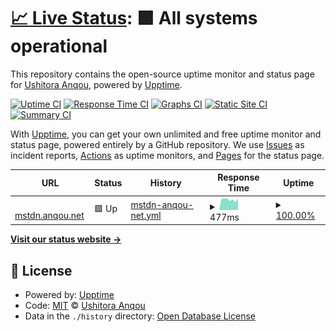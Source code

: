 # [📈 Live Status](https://ushitora-anqou.github.io/upptime-mstdn.anqou.net): <!--live status--> **🟩 All systems operational**

This repository contains the open-source uptime monitor and status page for [Ushitora Anqou](https://anqou.net), powered by [Upptime](https://github.com/upptime/upptime).

[![Uptime CI](https://github.com/ushitora-anqou/upptime-mstdn.anqou.net/workflows/Uptime%20CI/badge.svg)](https://github.com/ushitora-anqou/upptime-mstdn.anqou.net/actions?query=workflow%3A%22Uptime+CI%22)
[![Response Time CI](https://github.com/ushitora-anqou/upptime-mstdn.anqou.net/workflows/Response%20Time%20CI/badge.svg)](https://github.com/ushitora-anqou/upptime-mstdn.anqou.net/actions?query=workflow%3A%22Response+Time+CI%22)
[![Graphs CI](https://github.com/ushitora-anqou/upptime-mstdn.anqou.net/workflows/Graphs%20CI/badge.svg)](https://github.com/ushitora-anqou/upptime-mstdn.anqou.net/actions?query=workflow%3A%22Graphs+CI%22)
[![Static Site CI](https://github.com/ushitora-anqou/upptime-mstdn.anqou.net/workflows/Static%20Site%20CI/badge.svg)](https://github.com/ushitora-anqou/upptime-mstdn.anqou.net/actions?query=workflow%3A%22Static+Site+CI%22)
[![Summary CI](https://github.com/ushitora-anqou/upptime-mstdn.anqou.net/workflows/Summary%20CI/badge.svg)](https://github.com/ushitora-anqou/upptime-mstdn.anqou.net/actions?query=workflow%3A%22Summary+CI%22)

With [Upptime](https://upptime.js.org), you can get your own unlimited and free uptime monitor and status page, powered entirely by a GitHub repository. We use [Issues](https://github.com/ushitora-anqou/upptime-mstdn.anqou.net/issues) as incident reports, [Actions](https://github.com/ushitora-anqou/upptime-mstdn.anqou.net/actions) as uptime monitors, and [Pages](https://ushitora-anqou.github.io/upptime-mstdn.anqou.net) for the status page.

<!--start: status pages-->
<!-- This summary is generated by Upptime (https://github.com/upptime/upptime) -->
<!-- Do not edit this manually, your changes will be overwritten -->
<!-- prettier-ignore -->
| URL | Status | History | Response Time | Uptime |
| --- | ------ | ------- | ------------- | ------ |
| <img alt="" src="https://icons.duckduckgo.com/ip3/mstdn.anqou.net.ico" height="13"> [mstdn.anqou.net](https://mstdn.anqou.net/health) | 🟩 Up | [mstdn-anqou-net.yml](https://github.com/ushitora-anqou/upptime-mstdn.anqou.net/commits/HEAD/history/mstdn-anqou-net.yml) | <details><summary><img alt="Response time graph" src="./graphs/mstdn-anqou-net/response-time-week.png" height="20"> 477ms</summary><br><a href="https://ushitora-anqou.github.io/upptime-mstdn.anqou.net/history/mstdn-anqou-net"><img alt="Response time 588" src="https://img.shields.io/endpoint?url=https%3A%2F%2Fraw.githubusercontent.com%2Fushitora-anqou%2Fupptime-mstdn.anqou.net%2FHEAD%2Fapi%2Fmstdn-anqou-net%2Fresponse-time.json"></a><br><a href="https://ushitora-anqou.github.io/upptime-mstdn.anqou.net/history/mstdn-anqou-net"><img alt="24-hour response time 402" src="https://img.shields.io/endpoint?url=https%3A%2F%2Fraw.githubusercontent.com%2Fushitora-anqou%2Fupptime-mstdn.anqou.net%2FHEAD%2Fapi%2Fmstdn-anqou-net%2Fresponse-time-day.json"></a><br><a href="https://ushitora-anqou.github.io/upptime-mstdn.anqou.net/history/mstdn-anqou-net"><img alt="7-day response time 477" src="https://img.shields.io/endpoint?url=https%3A%2F%2Fraw.githubusercontent.com%2Fushitora-anqou%2Fupptime-mstdn.anqou.net%2FHEAD%2Fapi%2Fmstdn-anqou-net%2Fresponse-time-week.json"></a><br><a href="https://ushitora-anqou.github.io/upptime-mstdn.anqou.net/history/mstdn-anqou-net"><img alt="30-day response time 509" src="https://img.shields.io/endpoint?url=https%3A%2F%2Fraw.githubusercontent.com%2Fushitora-anqou%2Fupptime-mstdn.anqou.net%2FHEAD%2Fapi%2Fmstdn-anqou-net%2Fresponse-time-month.json"></a><br><a href="https://ushitora-anqou.github.io/upptime-mstdn.anqou.net/history/mstdn-anqou-net"><img alt="1-year response time 608" src="https://img.shields.io/endpoint?url=https%3A%2F%2Fraw.githubusercontent.com%2Fushitora-anqou%2Fupptime-mstdn.anqou.net%2FHEAD%2Fapi%2Fmstdn-anqou-net%2Fresponse-time-year.json"></a></details> | <details><summary><a href="https://ushitora-anqou.github.io/upptime-mstdn.anqou.net/history/mstdn-anqou-net">100.00%</a></summary><a href="https://ushitora-anqou.github.io/upptime-mstdn.anqou.net/history/mstdn-anqou-net"><img alt="All-time uptime 99.77%" src="https://img.shields.io/endpoint?url=https%3A%2F%2Fraw.githubusercontent.com%2Fushitora-anqou%2Fupptime-mstdn.anqou.net%2FHEAD%2Fapi%2Fmstdn-anqou-net%2Fuptime.json"></a><br><a href="https://ushitora-anqou.github.io/upptime-mstdn.anqou.net/history/mstdn-anqou-net"><img alt="24-hour uptime 100.00%" src="https://img.shields.io/endpoint?url=https%3A%2F%2Fraw.githubusercontent.com%2Fushitora-anqou%2Fupptime-mstdn.anqou.net%2FHEAD%2Fapi%2Fmstdn-anqou-net%2Fuptime-day.json"></a><br><a href="https://ushitora-anqou.github.io/upptime-mstdn.anqou.net/history/mstdn-anqou-net"><img alt="7-day uptime 100.00%" src="https://img.shields.io/endpoint?url=https%3A%2F%2Fraw.githubusercontent.com%2Fushitora-anqou%2Fupptime-mstdn.anqou.net%2FHEAD%2Fapi%2Fmstdn-anqou-net%2Fuptime-week.json"></a><br><a href="https://ushitora-anqou.github.io/upptime-mstdn.anqou.net/history/mstdn-anqou-net"><img alt="30-day uptime 100.00%" src="https://img.shields.io/endpoint?url=https%3A%2F%2Fraw.githubusercontent.com%2Fushitora-anqou%2Fupptime-mstdn.anqou.net%2FHEAD%2Fapi%2Fmstdn-anqou-net%2Fuptime-month.json"></a><br><a href="https://ushitora-anqou.github.io/upptime-mstdn.anqou.net/history/mstdn-anqou-net"><img alt="1-year uptime 99.53%" src="https://img.shields.io/endpoint?url=https%3A%2F%2Fraw.githubusercontent.com%2Fushitora-anqou%2Fupptime-mstdn.anqou.net%2FHEAD%2Fapi%2Fmstdn-anqou-net%2Fuptime-year.json"></a></details>

<!--end: status pages-->

[**Visit our status website →**](https://ushitora-anqou.github.io/upptime-mstdn.anqou.net)

## 📄 License

- Powered by: [Upptime](https://github.com/upptime/upptime)
- Code: [MIT](./LICENSE) © [Ushitora Anqou](https://anqou.net)
- Data in the `./history` directory: [Open Database License](https://opendatacommons.org/licenses/odbl/1-0/)
